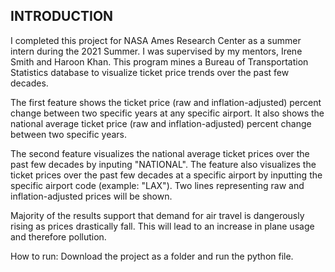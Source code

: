 INTRODUCTION
------------

I completed this project for NASA Ames Research Center as a summer intern during the 2021 Summer. I was supervised by my mentors, Irene Smith and Haroon Khan. This program mines a Bureau of Transportation Statistics database to visualize ticket price trends over the past few decades.

The first feature shows the ticket price (raw and inflation-adjusted) percent change between two specific years at any specific airport. It also shows the national average ticket price (raw and inflation-adjusted) percent change between two specific years.

The second feature visualizes the national average ticket prices over the past few decades by inputing "NATIONAL". The feature also visualizes the ticket prices over the past few
decades at a specific airport by inputting the specific airport code (example: "LAX"). Two lines representing raw and inflation-adjusted prices will be shown.

Majority of the results support that demand for air travel is dangerously rising as prices drastically fall. This will lead to an increase in plane usage and therefore pollution.

How to run:
Download the project as a folder and run the python file.

